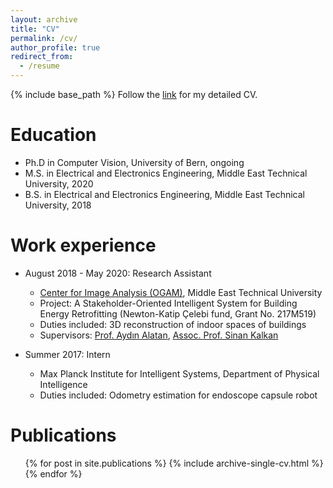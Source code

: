 ```yaml
---
layout: archive
title: "CV"
permalink: /cv/
author_profile: true
redirect_from:
  - /resume
---
```


{% include base_path %}
Follow the [link](/files/alp_eren_sari_CV_Jan_2021.pdf) for my detailed CV.

Education
======
* Ph.D in Computer Vision, University of Bern, ongoing
* M.S. in Electrical and Electronics Engineering, Middle East Technical University, 2020
* B.S. in Electrical and Electronics Engineering, Middle East Technical University, 2018

Work experience
======
* August 2018 - May 2020: Research Assistant
  * [Center for Image Analysis (OGAM)](http://ogam.metu.edu.tr/en/), Middle East Technical University
  * Project: A Stakeholder-Oriented Intelligent System for Building Energy Retrofitting (Newton-Katip Çelebi fund, Grant No. 217M519)
  * Duties included: 3D reconstruction of indoor spaces of buildings
  * Supervisors: [Prof. Aydın Alatan](http://users.metu.edu.tr/alatan/), [Assoc. Prof. Sinan Kalkan](http://kovan.ceng.metu.edu.tr/~sinan/)

* Summer 2017: Intern
  * Max Planck Institute for Intelligent Systems, Department of Physical Intelligence
  * Duties included: Odometry estimation for endoscope capsule robot
  <!---  * Supervisor: Professor Git --->

<!---
* Fall 2015: Research Assistant
  * Github University
  * Duties included: Merging pull requests
  * Supervisor: Professor Hub
--->

<!---
Skills
======
* Skill 1
* Skill 2
  * Sub-skill 2.1
  * Sub-skill 2.2
  * Sub-skill 2.3
* Skill 3

--->

Publications
======
  <ul>{% for post in site.publications %}
    {% include archive-single-cv.html %}
  {% endfor %}</ul>

<!---
Talks
======
  <ul>{% for post in site.talks %}
    {% include archive-single-talk-cv.html %}
  {% endfor %}</ul>

Teaching
======
  <ul>{% for post in site.teaching %}
    {% include archive-single-cv.html %}
  {% endfor %}</ul>

Service and leadership
======
* Currently signed in to 43 different slack teams

--->

